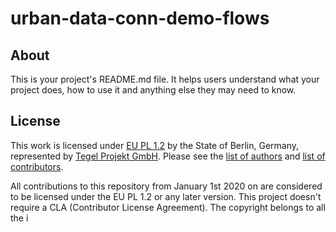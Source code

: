 urban-data-conn-demo-flows
==========================

## About

This is your project's README.md file. It helps users understand what your
project does, how to use it and anything else they may need to know.


## License
This work is licensed under [EU PL 1.2](LICENSE) by the State of Berlin, Germany, represented by [Tegel Projekt GmbH](https://www.tegelprojekt.de/). Please see the [list of authors](https://gitlab.com/berlintxl/futr-hub/getting-started/-/blob/master/AUTHORS-ATTRIBUTION.md) and [list of contributors](https://gitlab.com/berlintxl/futr-hub/getting-started/-/blob/master/LIST-OF-CONTRIBUTORS.md).

All contributions to this repository from January 1st 2020 on are considered to be licensed under the EU PL 1.2 or any later version.
This project doesn't require a CLA (Contributor License Agreement). The copyright belongs to all the i